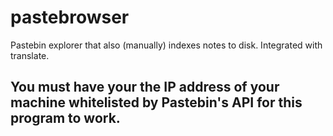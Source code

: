 # pastebrowser
Pastebin explorer that also (manually) indexes notes to disk. Integrated with translate.

## You must have your the IP address of your machine whitelisted by Pastebin's API for this program to work.
